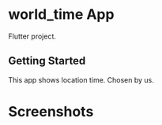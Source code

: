 # world_time App

Flutter project.

## Getting Started
This app shows location time. Chosen by us.

# Screenshots
